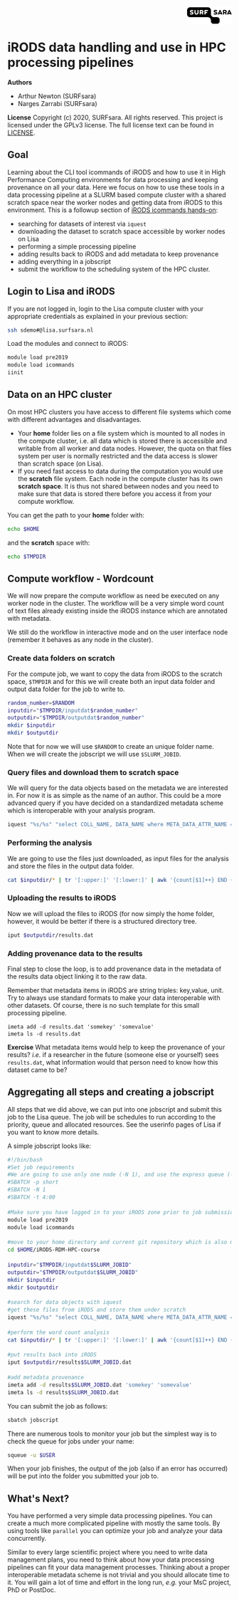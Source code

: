 <img align="right" src="images/surfsara.png" width="100px">
<br><br>

# iRODS data handling and use in HPC processing pipelines

**Authors**
- Arthur Newton (SURFsara)
- Narges Zarrabi (SURFsara)

**License**
Copyright (c) 2020, SURFsara. All rights reserved.
This project is licensed under the GPLv3 license.
The full license text can be found in [LICENSE](LICENSE).


## Goal

Learning about the CLI tool icommands of iRODS and how to use it in High Performance Computing environments for data processing and keeping provenance on all your data. 
Here we focus on how to use these tools in a data processing pipeline at a SLURM based compute cluster with a shared scratch space near the worker nodes and getting data from iRODS to this environment. 
This is a followup section of [iRODS icommands hands-on](2-iRODS-icommands.md):

- searching for datasets of interest via `iquest`
- downloading the dataset to scratch space accessible by worker nodes on Lisa
- performing a simple processing pipeline
- adding results back to iRODS and add metadata to keep provenance
- adding everything in a jobscript
- submit the workflow to the scheduling system of the HPC cluster.


## Login to Lisa and iRODS
If you are not logged in, login to the Lisa compute cluster with your appropriate credentials as explained in your previous section:

```sh
ssh sdemo#@lisa.surfsara.nl
```

Load the modules and connect to iRODS:

```sh
module load pre2019
module load icommands
iinit
```

## Data on an HPC cluster
On most HPC clusters you have access to different file systems which come with different advantages and disadvantages. 

- Your **home** folder lies on a file system which is mounted to all nodes in the compute cluster, i.e. all data which is stored there is accessible and writable from all worker and data nodes. However, the quota on that files system per user is normally restricted and the data access is slower than scratch space (on Lisa).
- If you need fast access to data during the computation you would use the **scratch** file system. Each node in the compute cluster has its own **scratch space**. It is thus not shared between nodes and you need to make sure that data is stored there before you access it from your compute workflow.

You can get the path to your **home** folder with:

```sh
echo $HOME
```

and the **scratch** space with:

```sh
echo $TMPDIR
```


## Compute workflow - Wordcount
We will now prepare the compute workflow as need be executed on any worker node in the cluster. The workflow will be a very simple word count of text files already existing inside the iRODS instance which are annotated with metadata.

We still do the workflow in interactive mode and on the user interface node (remember it behaves as any node in the cluster).

### Create data folders on **scratch**
For the compute job, we want to copy the data from iRODS to the scratch space, `$TMPDIR` and for this we will create both an input data folder and output data folder for the job to write to.

```sh
random_number=$RANDOM
inputdir="$TMPDIR/inputdat$random_number"
outputdir="$TMPDIR/outputdat$random_number"
mkdir $inputdir
mkdir $outputdir
```

Note that for now we will use `$RANDOM` to create an unique folder name. When we will create the jobscript we will use `$SLURM_JOBID`.

### Query files and download them to scratch space
We will query for the data objects based on the metadata we are interested in. For now it is as simple as the name of an author. This could be a more advanced query if you have decided on a standardized metadata scheme which is interoperable with your analysis program.

```sh
iquest "%s/%s" "select COLL_NAME, DATA_NAME where META_DATA_ATTR_NAME = 'author' and META_DATA_ATTR_VALUE = 'Lewis Carroll'" | parallel iget {} $inputdir
```

### Performing the analysis
We are going to use the files just downloaded, as input files for the analysis and store the files in the output data folder.

```sh
cat $inputdir/* | tr '[:upper:]' '[:lower:]' | awk '{count[$1]++} END {for(j in count) print j, count[j]}' > $outputdir/results.dat
```

### Uploading the results to iRODS
Now we will upload the files to iRODS (for now simply the home folder, however, it would be better if there is a structured directory tree.

```sh
iput $outputdir/results.dat
```

### Adding provenance data to the results
Final step to close the loop, is to add provenance data in the metadata of the results data object linking it to the raw data.

Remember that metadata items in iRODS are string triples: key,value, unit. Try to always use standard formats to make your data interoperable with other datasets. Of course, there is no such template for this small processing pipeline. 
 
```
imeta add -d results.dat 'somekey' 'somevalue'
imeta ls -d results.dat
```

**Exercise**
What metadata items would help to keep the provenance of your results? *i.e.* if a researcher in the future (someone else or yourself) sees `results.dat`, what information would that person need to know how this dataset came to be?

## Aggregating all steps and creating a jobscript

All steps that we did above, we can put into one jobscript and submit this job to the Lisa queue. The job will be schedules to run according to the priority, queue and allocated resources. See the userinfo pages of Lisa if you want to know more details.

A simple jobscript looks like:

```sh
#!/bin/bash
#Set job requirements
#We are going to use only one node (-N 1), and use the express queue (-p short). And we set the time to 4 minutes (-t 4:00)
#SBATCH -p short
#SBATCH -N 1
#SBATCH -t 4:00

#Make sure you have logged in to your iRODS zone prior to job submission. iRODS creates a irodsA file which is subsequently used by the worker nodes.
module load pre2019
module load icommands

#move to your home directory and current git repository which is also mounted on your scratch space and might hold the processing script
cd $HOME/iRODS-RDM-HPC-course

inputdir="$TMPDIR/inputdat$SLURM_JOBID"
outputdir="$TMPDIR/outputdat$SLURM_JOBID"
mkdir $inputdir
mkdir $outputdir

#search for data objects with iquest
#get these files from iRODS and store them under scratch
iquest "%s/%s" "select COLL_NAME, DATA_NAME where META_DATA_ATTR_NAME = 'author' and META_DATA_ATTR_VALUE = 'Lewis Carroll'" | parallel iget {} $inputdir

#perform the word count analysis
cat $inputdir/* | tr '[:upper:]' '[:lower:]' | awk '{count[$1]++} END {for(j in count) print j, count[j]}' > $outputdir/results$SLURM_JOBID.dat

#put results back into iRODS
iput $outputdir/results$SLURM_JOBID.dat

#add metadata provenance
imeta add -d results$SLURM_JOBID.dat 'somekey' 'somevalue'
imeta ls -d results$SLURM_JOBID.dat
```

You can submit the job as follows:

```sh
sbatch jobscript
```

There are numerous tools to monitor your job but the simplest way is to check the queue for jobs under your name:

```sh
squeue -u $USER
```

When your job finishes, the output of the job (also if an error has occurred) will be put into the folder you submitted your job to. 

## What's Next?
You have performed a very simple data processing pipelines. You can create a much more complicated pipeline with mostly the same tools. By using tools like `parallel` you can optimize your job and analyze your data concurrently. 

Similar to every large scientific project where you need to write data management plans, you need to think about how your data processing pipelines can fit your data management processes. Thinking about a proper interoperable metadata scheme is not trivial and you should allocate time to it. You will gain a lot of time and effort in the long run, *e.g.* your MsC project, PhD or PostDoc. 



